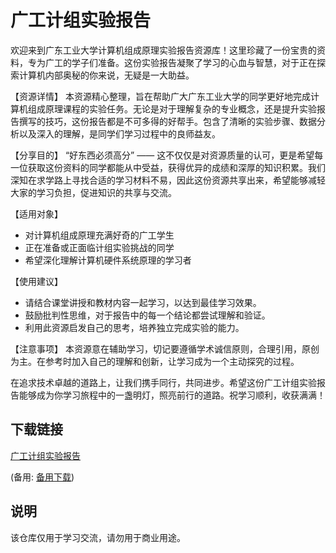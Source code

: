 # 广工计组实验报告

欢迎来到广东工业大学计算机组成原理实验报告资源库！这里珍藏了一份宝贵的资料，专为广工的学子们准备。这份实验报告凝聚了学习的心血与智慧，对于正在探索计算机内部奥秘的你来说，无疑是一大助益。

【资源详情】
本资源精心整理，旨在帮助广大广东工业大学的同学更好地完成计算机组成原理课程的实验任务。无论是对于理解复杂的专业概念，还是提升实验报告撰写的技巧，这份报告都是不可多得的好帮手。包含了清晰的实验步骤、数据分析以及深入的理解，是同学们学习过程中的良师益友。

【分享目的】
“好东西必须高分” —— 这不仅仅是对资源质量的认可，更是希望每一位获取这份资料的同学都能从中受益，获得优异的成绩和深厚的知识积累。我们深知在求学路上寻找合适的学习材料不易，因此这份资源共享出来，希望能够减轻大家的学习负担，促进知识的共享与交流。

【适用对象】
- 对计算机组成原理充满好奇的广工学生
- 正在准备或正面临计组实验挑战的同学
- 希望深化理解计算机硬件系统原理的学习者

【使用建议】
- 请结合课堂讲授和教材内容一起学习，以达到最佳学习效果。
- 鼓励批判性思维，对于报告中的每一个结论都尝试理解和验证。
- 利用此资源启发自己的思考，培养独立完成实验的能力。

【注意事项】
本资源意在辅助学习，切记要遵循学术诚信原则，合理引用，原创为主。在参考时加入自己的理解和创新，让学习成为一个主动探究的过程。

在追求技术卓越的道路上，让我们携手同行，共同进步。希望这份广工计组实验报告能够成为你学习旅程中的一盏明灯，照亮前行的道路。祝学习顺利，收获满满！

## 下载链接
[广工计组实验报告](https://pan.quark.cn/s/c3cfa90b663d) 

(备用: [备用下载](https://pan.baidu.com/s/1plFbXpEJtECdVYH2EIhQgA?pwd=1234))

## 说明

该仓库仅用于学习交流，请勿用于商业用途。
